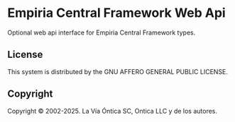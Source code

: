 ﻿# Empiria Central Framework Web Api

Optional web api interface for Empiria Central Framework types.

## License

This system is distributed by the GNU AFFERO GENERAL PUBLIC LICENSE.

## Copyright

Copyright © 2002-2025. La Vía Óntica SC, Ontica LLC y de los autores.
